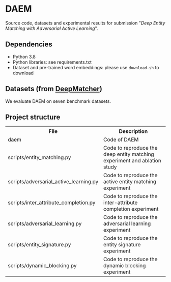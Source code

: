 # DAEM
Source code, datasets and experimental results for submission "_Deep Entity Matching with Adversarial Active Learning_".

## Dependencies
* Python 3.8
* Python libraries: see requirements.txt
* Dataset and pre-trained word embeddings: please use `download.sh` to download

## Datasets (from [DeepMatcher](https://github.com/anhaidgroup/deepmatcher/blob/master/Datasets.md#preprocessed-data))
We evaluate DAEM on seven benchmark datasets.

## Project structure
<table>
    <tr>
        <th>File</th><th>Description</th>
    </tr>
    <tr>
        <td>daem</td><td>Code of DAEM</td>
    </tr>
    <tr>
        <td>scripts/entity_matching.py</td><td>Code to reproduce the deep entity matching experiment and ablation study</td>
    </tr>
    <tr>
        <td>scripts/adversarial_active_learning.py</td><td>Code to reproduce the active entity matching experiment</td>
    </tr>
    <tr>
        <td>scripts/inter_attribute_completion.py</td><td>Code to reproduce the inter-attribute completion experiment</td>
    </tr>
    <tr>
        <td>scripts/adversarial_learning.py</td><td>Code to reproduce the adversarial learning experiment</td>
    </tr>
    <tr>
        <td>scripts/entity_signature.py</td><td>Code to reproduce the entity signature experiment</td>
    </tr>
    <tr>
        <td>scripts/dynamic_blocking.py</td><td>Code to reproduce the dynamic blocking experiment</td>
    </tr>
</table>
